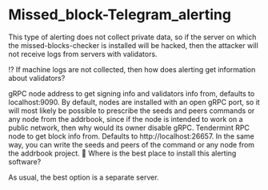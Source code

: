 # Missed_block-Telegram_alerting

This type of alerting does not collect private data, so if the server on which the missed-blocks-checker is installed will be hacked, then the attacker will not receive logs from servers with validators.

⁉️ If machine logs are not collected, then how does alerting get information about validators?

gRPC node address to get signing info and validators info from, defaults to localhost:9090. By default, nodes are installed with an open gRPC port, so it will most likely be possible to prescribe the seeds and peers commands or any node from the addrbook, since if the node is intended to work on a public network, then why would its owner disable gRPC.
Tendermint RPC node to get block info from. Defaults to http://localhost:26657. In the same way, you can write the seeds and peers of the command or any node from the addrbook project.
🤔 Where is the best place to install this alerting software?

As usual, the best option is a separate server.
